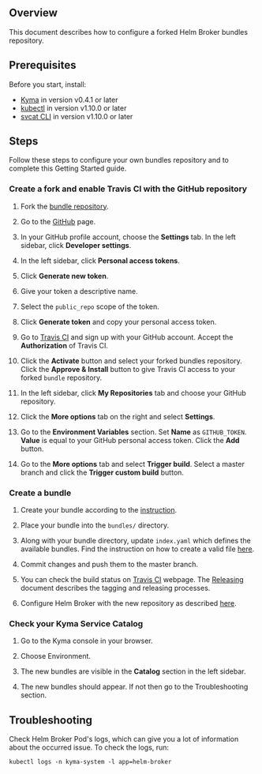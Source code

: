 ## Overview

This document describes how to configure a forked Helm Broker bundles repository.

## Prerequisites

Before you start, install:

* [Kyma](https://kyma-project.io/docs/latest/root/kyma#getting-started-getting-started) in version v0.4.1 or later
* [kubectl](https://kubernetes.io/docs/tasks/tools/install-kubectl/) in version v1.10.0 or later
* [svcat CLI](https://svc-cat.io/docs/cli/) in version v1.10.0 or later

## Steps

Follow these steps to configure your own bundles repository and to complete this Getting Started guide.

### Create a fork and enable Travis CI with the GitHub repository

1. Fork the [bundle repository](https://github.com/kyma-project/bundles).

2. Go to the [GitHub](https://github.com) page.

3. In your GitHub profile account, choose the **Settings** tab. In the left sidebar, click **Developer settings**.

4. In the left sidebar, click **Personal access tokens**.

5. Click **Generate new token**.

6. Give your token a descriptive name.

7. Select the `public_repo` scope of the token.

8. Click **Generate token** and copy your personal access token.

9. Go to [Travis CI](https://travis-ci.com/) and sign up with your GitHub account. Accept the **Authorization** of Travis CI.

10. Click the **Activate** button and select your forked bundles repository. Click the **Approve & Install** button to give Travis CI access to your forked `bundle` repository.

11. In the left sidebar, click **My Repositories** tab and choose your GitHub repository.

12. Click the **More options** tab on the right and select **Settings**.

13. Go to the **Environment Variables** section. Set **Name** as `GITHUB_TOKEN`. **Value** is equal to your GitHub personal access token. Click the **Add** button.

14. Go to the **More options** tab and select **Trigger build**. Select a master branch and click the **Trigger custom build** button.

### Create a bundle

1. Create your bundle according to the [instruction](https://kyma-project.io/docs/latest/components/service-brokers#configuration-how-to-create-a-bundle).

2. Place your bundle into the `bundles/` directory.

3. Along with your bundle directory, update `index.yaml` which defines the available bundles. Find the instruction on how to create a valid file [here](https://github.com/kyma-project/kyma/blob/master/docs/service-brokers/docs/05-01-helm-broker.md#configuring-the-helm-broker-externally).

4. Commit changes and push them to the master branch.

5. You can check the build status on [Travis CI](https://travis-ci.com/) webpage. The [Releasing](releasing.md) document describes the tagging and releasing processes.

6. Configure Helm Broker with the new repository as described [here](https://github.com/kyma-project/kyma/blob/master/docs/service-brokers/docs/05-01-helm-broker.md#configure-repository-urls-in-the-runtime).

### Check your Kyma Service Catalog

1. Go to the Kyma console in your browser.

2. Choose Environment.

3. The new bundles are visible in the **Catalog** section in the left sidebar.

4. The new bundles should appear. If not then go to the Troubleshooting section.

## Troubleshooting

Check Helm Broker Pod's logs, which can give you a lot of information about the occurred issue. To check the logs, run:

```
kubectl logs -n kyma-system -l app=helm-broker
```